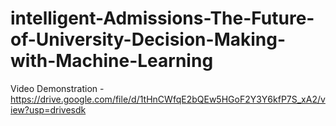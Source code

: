 # intelligent-Admissions-The-Future-of-University-Decision-Making-with-Machine-Learning

Video Demonstration - https://drive.google.com/file/d/1tHnCWfqE2bQEw5HGoF2Y3Y6kfP7S_xA2/view?usp=drivesdk
